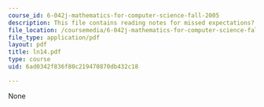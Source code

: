 ```yaml
---
course_id: 6-042j-mathematics-for-computer-science-fall-2005
description: This file contains reading notes for missed expectations?
file_location: /coursemedia/6-042j-mathematics-for-computer-science-fall-2005/6ad0342f836f80c219470870db432c18_ln14.pdf
file_type: application/pdf
layout: pdf
title: ln14.pdf
type: course
uid: 6ad0342f836f80c219470870db432c18

---
```

None